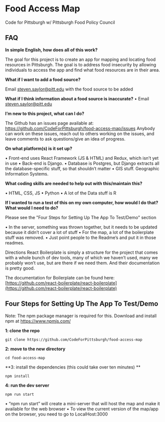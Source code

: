 # Food Access Map
Code for Pittsburgh w/ Pittsburgh Food Policy Council

## FAQ

**In simple English, how does all of this work?** 

The goal for this project is to create an app for mapping and locating food resources in Pittsburgh. The goal is to address food insecurity by allowing individuals to access the app and find what food resources are in their area.

 **What if I want to add a food source?**

Email steven.saylor@pitt.edu with the food source to be added

**What if I think information about a food source is inaccurate?** 
•	Email steven.saylor@pitt.edu 

**I’m new to this project, what can I do?** 

The Github has an issues page available at: https://github.com/CodeForPittsburgh/food-access-map/issues
Anybody can work on these issues, reach out to others working on the issues, and leave comments to ask questions/give an idea of progress.

**On what platform(s) is it set up?**

•	Front-end uses React Framework (JS & HTML) and Redux, which isn’t yet in use
•	Back-end is Django. 
•	Database is Postgres, but Django extracts all the database-specific stuff, so that shouldn’t matter
•	GIS stuff. Geographic Information Systems. 

**What coding skills are needed to help out with this/maintain this?**

•	HTML, CSS, JS
•	Python
•	A lot of the Data stuff is R

**If I wanted to run a test of this on my own computer, how would I do that? What would I need to do?**

Please see the "Four Steps for Setting Up The App To Test/Demo" section

•	In the server, something was thrown together, but it needs to be updated because it didn’t cover a lot of stuff
•	For the map, a lot of the boilerplate stuff was removed. 
•	Just point people to the Readme’s and put it in those readmes. 

Directions
React Boilerplate is simply a structure for the project that comes with a whole bunch of dev tools, many of which we haven’t used, many we probably won’t use, but are there if we need them. And their documentation is pretty good. 

The documentation for Boilerplate can be found here: 
[https://github.com/react-boilerplate/react-boilerplate](https://github.com/react-boilerplate/react-boilerplate)

## Four Steps for Setting Up The App To Test/Demo
Note: The npm package manager is required for this. Download and install npm at https://www.npmjs.com/

**1: clone the repo**
```
git clone https://github.com/CodeForPittsburgh/food-access-map
```
**2: move to the new directory**
```
cd food-access-map
```
**3: install the dependencies (this could take over ten minutes) **
```
npm install
```
**4: run the dev server**
```
npm run start 
```
•	“npm run start” will create a mini-server that will host the map and make it available for the web browser 
•	To view the current version of the map/app on the browser, you need to go to LocalHost:3000


